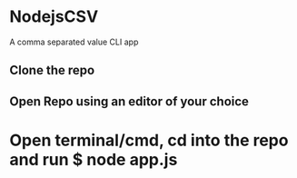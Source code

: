 # NodejsCSV
A comma separated value CLI app
## Clone the repo
## Open Repo using an editor of your choice
# Open terminal/cmd, cd into the repo and run $ node app.js
